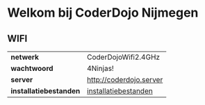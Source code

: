 # Welkom bij CoderDojo Nijmegen

## WIFI

|   |   |
|---|---|
| **netwerk** | CoderDojoWifi2.4GHz |
| **wachtwoord** | 4Ninjas! |
| **server** | http://coderdojo.server |
| **installatiebestanden** | [installatiebestanden](/installers) |

